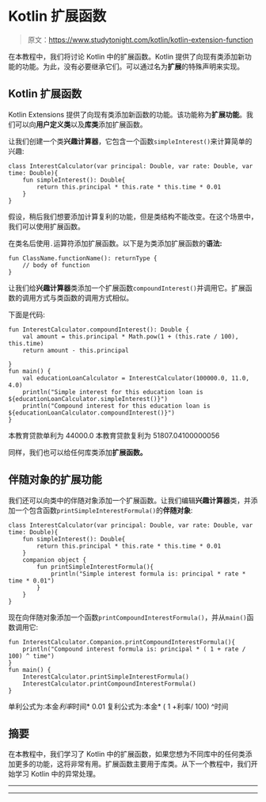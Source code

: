 # Kotlin 扩展函数

> 原文：<https://www.studytonight.com/kotlin/kotlin-extension-function>

在本教程中，我们将讨论 Kotlin 中的扩展函数。Kotlin 提供了向现有类添加新功能的功能。为此，没有必要继承它们。可以通过名为**扩展**的特殊声明来实现。

## Kotlin 扩展函数

Kotlin Extensions 提供了向现有类添加新函数的功能。该功能称为**扩展功能**。我们可以向**用户定义类**以及**库类**添加扩展函数。

让我们创建一个类**兴趣计算器**，它包含一个函数`simpleInterest()`来计算简单的兴趣:

```
class InterestCalculator(var principal: Double, var rate: Double, var time: Double){
    fun simpleInterest(): Double{
        return this.principal * this.rate * this.time * 0.01
    }
}
```

假设，稍后我们想要添加计算复利的功能，但是类结构不能改变。在这个场景中，我们可以使用扩展函数。

在类名后使用`.`运算符添加扩展函数。以下是为类添加扩展函数的**语法:**

```
fun ClassName.functionName(): returnType {
    // body of function
}
```

让我们给**兴趣计算器**类添加一个扩展函数`compoundInterest()`并调用它。扩展函数的调用方式与类函数的调用方式相似。

下面是代码:

```
fun InterestCalculator.compoundInterest(): Double {
    val amount = this.principal * Math.pow(1 + (this.rate / 100), this.time)
    return amount - this.principal

}
fun main() {
    val educationLoanCalculator = InterestCalculator(100000.0, 11.0, 4.0)
    println("Simple interest for this education loan is ${educationLoanCalculator.simpleInterest()}")
    println("Compound interest for this education loan is ${educationLoanCalculator.compoundInterest()}")
}
```

本教育贷款单利为 44000.0
本教育贷款复利为 51807.04100000056

同样，我们也可以给任何库类添加**扩展函数。**

## 伴随对象的扩展功能

我们还可以向类中的伴随对象添加一个扩展函数。让我们编辑**兴趣计算器**类，并添加一个包含函数`printSimpleInterestFormula()`的**伴随对象**:

```
class InterestCalculator(var principal: Double, var rate: Double, var time: Double){
    fun simpleInterest(): Double{
        return this.principal * this.rate * this.time * 0.01
    }
    companion object {
        fun printSimpleInterestFormula(){
            println("Simple interest formula is: principal * rate * time * 0.01")
        }
    }
}
```

现在向伴随对象添加一个函数`printCompoundInterestFormula()`，并从`main()`函数调用它:

```
fun InterestCalculator.Companion.printCompoundInterestFormula(){
    println("Compound interest formula is: principal * ( 1 + rate / 100) ^ time")
}
fun main() {
    InterestCalculator.printSimpleInterestFormula()
    InterestCalculator.printCompoundInterestFormula()
}
```

单利公式为:本金*利率*时间* 0.01
复利公式为:本金* ( 1 +利率/ 100) ^时间

## 摘要

在本教程中，我们学习了 Kotlin 中的扩展函数，如果您想为不同库中的任何类添加更多的功能，这将非常有用。扩展函数主要用于库类。从下一个教程中，我们开始学习 Kotlin 中的异常处理。

* * *

* * *